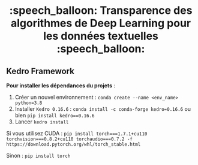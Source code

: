 <h1 align="center">:speech_balloon: Transparence des algorithmes de Deep Learning pour les données textuelles :speech_balloon:</h1>

## Kedro Framework

**Pour installer les dépendances du projets** :

1. Créer un nouvel environnement : `conda create --name <env_name> python=3.8` 
2. Installer `Kedro 0.16.6` : `conda install -c conda-forge kedro=0.16.6` ou bien `pip install kedro==0.16.6`
3. Lancer `kedro install`

Si vous utilisez CUDA : `pip install torch===1.7.1+cu110 torchvision===0.8.2+cu110 torchaudio===0.7.2 -f https://download.pytorch.org/whl/torch_stable.html
`

Sinon : `pip install torch`
